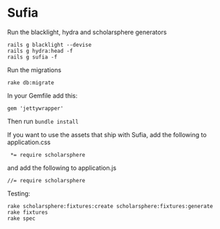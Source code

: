 # Sufia

Run the blacklight, hydra and scholarsphere generators
```
rails g blacklight --devise
rails g hydra:head -f
rails g sufia -f
```

Run the migrations

```
rake db:migrate
```

In your Gemfile add this:
```
gem 'jettywrapper'
```
Then run `bundle install`


If you want to use the assets that ship with Sufia, add the following to application.css
```
 *= require scholarsphere
```
and add the following to application.js
```
//= require scholarsphere
```

Testing: 
```
rake scholarsphere:fixtures:create scholarsphere:fixtures:generate
rake fixtures
rake spec
```
